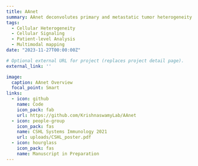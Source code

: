 ```yaml
---
title: AAnet
summary: AAnet deconvolutes primary and metastatic tumor heterogeneity into spatially-localized archetypes. In collaboration with Christine Chaffer.
tags:
  - Cellular Heterogeneity
  - Cellular Signaling
  - Patient-level Analysis
  - Multimodal mapping
date: "2023-11-27T00:00:00Z"

# Optional external URL for project (replaces project detail page).
external_link: ''

image:
  caption: AAnet Overview
  focal_point: Smart
links:
  - icon: github
    name: Code
    icon_pack: fab
    url: https://github.com/KrishnaswamyLab/AAnet
  - icon: people-group
    icon_pack: fas
    name: CSHL Systems Immunology 2021
    url: uploads/CSHL_poster.pdf
  - icon: hourglass
    icon_pack: fas
    name: Manuscript in Preparation
---
```

